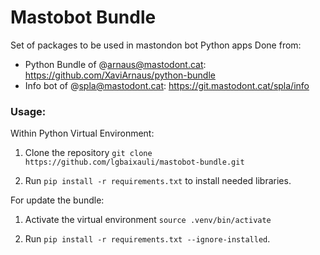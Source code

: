 # Mastobot Bundle

Set of packages to be used in mastondon bot Python apps
Done from:
- Python Bundle of @arnaus@mastodont.cat:  https://github.com/XaviArnaus/python-bundle
- Info bot of @spla@mastodont.cat: https://git.mastodont.cat/spla/info

### Usage:

Within Python Virtual Environment:

1. Clone the repository `git clone https://github.com/lgbaixauli/mastobot-bundle.git` 

2. Run `pip install -r requirements.txt` to install needed libraries.  

For update the bundle:

1. Activate the virtual environment `source .venv/bin/activate` 

2. Run `pip install -r requirements.txt --ignore-installed`. 

